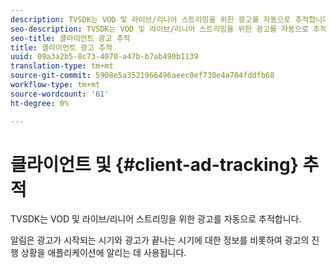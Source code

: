 ```yaml
---
description: TVSDK는 VOD 및 라이브/리니어 스트리밍을 위한 광고를 자동으로 추적합니다.
seo-description: TVSDK는 VOD 및 라이브/리니어 스트리밍을 위한 광고를 자동으로 추적합니다.
seo-title: 클라이언트 광고 추적
title: 클라이언트 광고 추적
uuid: 09a3a2b5-8c73-4070-a47b-b7ab490b1139
translation-type: tm+mt
source-git-commit: 5908e5a3521966496aeec0ef730e4a704fddfb68
workflow-type: tm+mt
source-wordcount: '61'
ht-degree: 0%

---
```



# 클라이언트 및 {#client-ad-tracking} 추적

TVSDK는 VOD 및 라이브/리니어 스트리밍을 위한 광고를 자동으로 추적합니다.

알림은 광고가 시작되는 시기와 광고가 끝나는 시기에 대한 정보를 비롯하여 광고의 진행 상황을 애플리케이션에 알리는 데 사용됩니다.